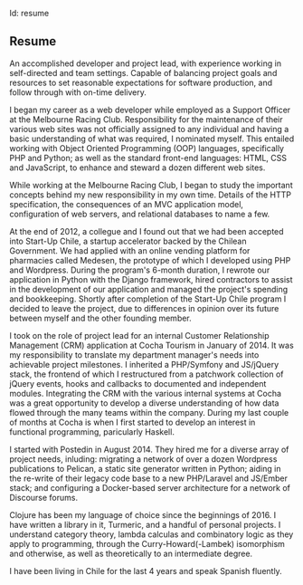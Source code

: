 Id: resume

## Resume

An accomplished developer and project lead, with experience working in self-directed and team settings. Capable of balancing project goals and resources to set reasonable expectations for software production, and follow through with on-time delivery.

I began my career as a web developer while employed as a Support Officer at the Melbourne Racing Club. Responsibility for the maintenance of their various web sites was not officially assigned to any individual and having a basic understanding of what was required, I nominated myself. This entailed working with Object Oriented Programming (OOP) languages, specifically PHP and Python; as well as the standard front-end languages: HTML, CSS and JavaScript, to enhance and steward a dozen different web sites.

While working at the Melbourne Racing Club, I began to study the important concepts behind my new responsibility in my own time. Details of the HTTP specification, the consequences of an MVC application model, configuration of web servers, and relational databases to name a few.

At the end of 2012, a collegue and I found out that we had been accepted into Start-Up Chile, a startup accelerator backed by the Chilean Government. We had applied with an online vending platform for pharmacies called Medesen, the prototype of which I developed using PHP and Wordpress. During the program's 6-month duration, I rewrote our application in Python with the Django framework, hired contractors to assist in the development of our application and managed the project's spending and bookkeeping. Shortly after completion of the Start-Up Chile program I decided to leave the project, due to differences in opinion over its future between myself and the other founding member.

I took on the role of project lead for an internal Customer Relationship Management (CRM) application at Cocha Tourism in January of 2014. It was my responsibility to translate my department manager's needs into achievable project milestones. I inherited a PHP/Symfony and JS/jQuery stack, the frontend of which I restructured from a patchwork collection of jQuery events, hooks and callbacks to documented and independent modules. Integrating the CRM with the various internal systems at Cocha was a great opportunity to develop a diverse understanding of how data flowed through the many teams within the company. During my last couple of months at Cocha is when I first started to develop an interest in functional programming, paricularly Haskell.

I started with Postedin in August 2014. They hired me for a diverse array of project needs, inluding: migrating a network of over a dozen Wordpress publications to Pelican, a static site generator written in Python; aiding in the re-write of their legacy code base to a new PHP/Laravel and JS/Ember stack; and configuring a Docker-based server architecture for a network of Discourse forums.

Clojure has been my language of choice since the beginnings of 2016. I have written a library in it, Turmeric, and a handful of personal projects. I understand category theory, lambda calculas and combinatory logic as they apply to programming, through the Curry-Howard(-Lambek) isomorphism and otherwise, as well as theoretically to an intermediate degree.

I have been living in Chile for the last 4 years and speak Spanish fluently.
